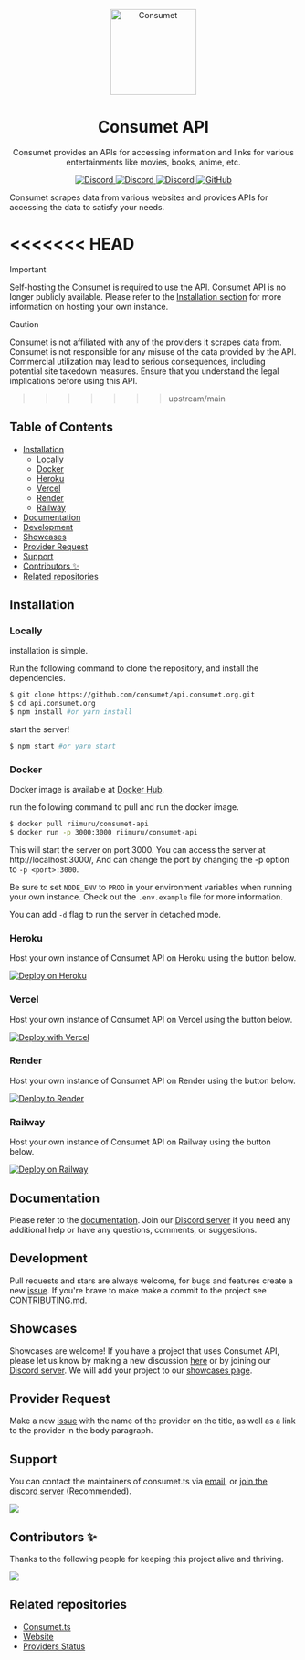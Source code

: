 <p align="center">
  <a href="https://consumet.org/">
    <img alt="Consumet" src="https://consumet.org/images/consumetlogo.png" width="150">
  </a>
</p>

<h1 align="center">
  Consumet API
</h1>
<p align="center">
  Consumet provides an APIs for accessing information and links for various entertainments like movies, books, anime, etc.
</p>
<p align="center">
    <a href="https://github.com/consumet/api.consumet.org/actions/workflows/docker-build.yml">
      <img src="https://github.com/consumet/api.consumet.org/actions/workflows/docker-build.yml/badge.svg" alt="Discord">
    </a>
    <a href="https://github.com/consumet/api.consumet.org/actions/workflows/codeql-analysis.yml">
      <img src="https://github.com/consumet/api.consumet.org/actions/workflows/codeql-analysis.yml/badge.svg" alt="Discord">
    </a>
    <a href="https://discord.gg/qTPfvMxzNH">
      <img src="https://img.shields.io/discord/987492554486452315?color=7289da&label=discord&logo=discord&logoColor=7289da" alt="Discord">
    </a>
    <a href="https://github.com/consumet/api/blob/master/LICENSE">
    <img src="https://img.shields.io/github/license/consumet/api" alt="GitHub">
  </a>
</p>

Consumet scrapes data from various websites and provides APIs for accessing the data to satisfy your needs.

<<<<<<< HEAD
=======
> [!IMPORTANT]
> Self-hosting the Consumet is required to use the API. Consumet API is no longer publicly available. Please refer to the [Installation section](#installation) for more information on hosting your own instance.

> [!CAUTION]
> Consumet is not affiliated with any of the providers it scrapes data from. Consumet is not responsible for any misuse of the data provided by the API. Commercial utilization may lead to serious consequences, including potential site takedown measures. Ensure that you understand the legal implications before using this API.

>>>>>>> upstream/main
<h2> Table of Contents </h2>

- [Installation](#installation)
  - [Locally](#locally)
  - [Docker](#docker)
  - [Heroku](#heroku)
  - [Vercel](#vercel)
  - [Render](#render)
  - [Railway](#railway)
- [Documentation](#documentation)
- [Development](#development)
- [Showcases](#showcases)
- [Provider Request](#provider-request)
- [Support](#support)
- [Contributors ✨](#contributors-)
- [Related repositories](#related-repositories)

## Installation
### Locally
installation is simple.

Run the following command to clone the repository, and install the dependencies.

```sh
$ git clone https://github.com/consumet/api.consumet.org.git
$ cd api.consumet.org
$ npm install #or yarn install
```

start the server!

```sh
$ npm start #or yarn start
```

### Docker
Docker image is available at [Docker Hub](https://hub.docker.com/r/riimuru/consumet-api).

run the following command to pull and run the docker image.

```sh
$ docker pull riimuru/consumet-api
$ docker run -p 3000:3000 riimuru/consumet-api
```
This will start the server on port 3000. You can access the server at http://localhost:3000/, And can change the port by changing the -p option to `-p <port>:3000`.

Be sure to set `NODE_ENV` to `PROD` in your environment variables when running your own instance.
Check out the `.env.example` file for more information.

You can add `-d` flag to run the server in detached mode.

### Heroku
Host your own instance of Consumet API on Heroku using the button below.

[![Deploy on Heroku](https://www.herokucdn.com/deploy/button.svg)](https://heroku.com/deploy?template=https://github.com/consumet/api.consumet.org/tree/main)

### Vercel
Host your own instance of Consumet API on Vercel using the button below.

[![Deploy with Vercel](https://vercel.com/button)](https://vercel.com/new/clone?repository-url=https%3A%2F%2Fgithub.com%2Fconsumet%2Fapi.consumet.org)

### Render
Host your own instance of Consumet API on Render using the button below.

[![Deploy to Render](https://render.com/images/deploy-to-render-button.svg)](https://render.com/deploy?repo=https://github.com/consumet/api.consumet.org)

### Railway
Host your own instance of Consumet API on Railway using the button below.

[![Deploy on Railway](https://railway.app/button.svg)](https://railway.app/new/template/C0FwuP?referralCode=dv4TuD)

## Documentation
Please refer to the [documentation](https://docs.consumet.org). Join our [Discord server](https://discord.gg/qTPfvMxzNH) if you need any additional help or have any questions, comments, or suggestions.

## Development
Pull requests and stars are always welcome, for bugs and features create a new [issue](https://github.com/consumet/api.consumet.org/issues). If you're brave to make make a commit to the project see [CONTRIBUTING.md](https://github.com/consumet/consumet.ts/blob/master/docs/guides/contributing.md).

## Showcases
Showcases are welcome! If you have a project that uses Consumet API, please let us know by making a new discussion [here](https://github.com/consumet/api.consumet.org/discussions/categories/show-and-tell) or by joining our [Discord server](https://discord.gg/qTPfvMxzNH). We will add your project to our [showcases page](https://consumet.org/showcase).

## Provider Request
Make a new [issue](https://github.com/consumet/consumet.ts/issues/new?assignees=&labels=provider+request&template=provider-request.yml) with the name of the provider on the title, as well as a link to the provider in the body paragraph.

## Support
You can contact the maintainers of consumet.ts via [email](mailto:consumet.org@gmail.com), or [join the discord server](https://discord.gg/qTPfvMxzNH) (Recommended).

<a href="https://discord.gg/qTPfvMxzNH">
   <img src="https://discordapp.com/api/guilds/987492554486452315/widget.png?style=banner2"/>
</a>


## Contributors ✨
Thanks to the following people for keeping this project alive and thriving.

[![](https://contrib.rocks/image?repo=consumet/consumet.ts)](https://github.com/consumet/consumet.ts/graphs/contributors)

## Related repositories
 - [Consumet.ts](https://github.com/consumet/consumet.ts)
 - [Website](https://github.com/consumet/consumet.org)
 - [Providers Status](https://github.com/consumet/providers-status)
